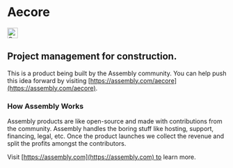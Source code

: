 # Aecore

<a href="https://assembly.com/aecore/bounties?utm_campaign=assemblage&utm_source=aecore&utm_medium=repo_badge"><img src="https://asm-badger.herokuapp.com/aecore/badges/tasks.svg" height="24px" alt="Open Tasks" /></a>

## Project management for construction.

This is a product being built by the Assembly community. You can help push this idea forward by visiting [https://assembly.com/aecore](https://assembly.com/aecore).

### How Assembly Works

Assembly products are like open-source and made with contributions from the community. Assembly handles the boring stuff like hosting, support, financing, legal, etc. Once the product launches we collect the revenue and split the profits amongst the contributors.

Visit [https://assembly.com](https://assembly.com) to learn more.
